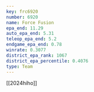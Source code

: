 ```yaml
---
key: frc6920
number: 6920
name: Force Fusion
epa_end: 11.29
auto_epa_end: 5.31
teleop_epa_end: 5.2
endgame_epa_end: 0.78
winrate: 0.3077
district_epa_rank: 1067
district_epa_percentile: 0.4076
type: Team
---
```

[[2024hiho]]
